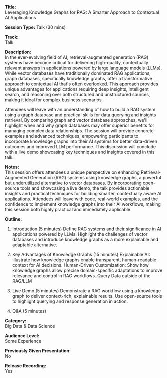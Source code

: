 **Title:**  
Leveraging Knowledge Graphs for RAG: A Smarter Approach to Contextual AI Applications

**Session Type:**
Talk (30 mins)

**Track:**  
Talk

**Description:**  
In the ever-evolving field of AI, retrieval-augmented generation (RAG) systems have become critical for delivering high-quality, contextually relevant answers in applications powered by large language models (LLMs). While vector databases have traditionally dominated RAG applications, graph databases, specifically knowledge graphs, offer a transformative approach to contextual AI that's often overlooked. This approach provides unique advantages for applications requiring deep insights, intelligent search, and reasoning over both structured and unstructured sources, making it ideal for complex business scenarios.

Attendees will leave with an understanding of how to build a RAG system using a graph database and practical skills for data querying and insights retrieval. By comparing graph and vector database approaches, we'll highlight when and why graph databases may offer superior benefits for managing complex data relationships. The session will provide concrete examples and advanced techniques, empowering participants to incorporate knowledge graphs into their AI systems for better data-driven outcomes and improved LLM performance. This discussion will conclude with a live demo showcasing key techniques and insights covered in this talk.

**Notes:**  
This session offers attendees a unique perspective on enhancing Retrieval-Augmented Generation (RAG) systems using knowledge graphs, a powerful but underutilized alternative to vector databases. By incorporating open-source tools and showcasing a live demo, the talk provides actionable insights and practical techniques for building smarter, contextually aware AI applications. Attendees will leave with code, real-world examples, and the confidence to implement knowledge graphs into their AI workflows, making this session both highly practical and immediately applicable.

**Outline:**  
1. Introduction (5 minutes)
Define RAG systems and their significance in AI applications powered by LLMs.
Highlight the challenges of vector databases and introduce knowledge graphs as a more explainable and adaptable alternative.

2. Key Advantages of Knowledge Graphs (15 minutes)
Explainable AI: Illustrate how knowledge graphs enable transparent, human-readable context for AI decisions.
Human-Driven Customization: Show how knowledge graphs allow precise domain-specific adaptations to improve relevance and control in RAG workflows.
Query Data outside of the RAG/LLM

3. Live Demo (5 minutes)
Demonstrate a RAG workflow using a knowledge graph to deliver context-rich, explainable results.
Use open-source tools to highlight querying and response generation in action.

4. Q&A (5 minutes)

**Category:**  
Big Data & Data Science

**Audience Level:**  
Some Experience

**Previously Given Presentation:**  
No

**Release Recording:**  
Yes

